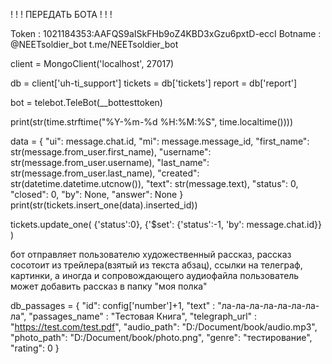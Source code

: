 ! ! ! ПЕРЕДАТЬ БОТА ! ! !

Token : 1021184353:AAFQS9aISkFHb9oZ4KBD3xGzu6pxtD-eccI
Botname : @NEETsoldier_bot
t.me/NEETsoldier_bot


client = MongoClient('localhost', 27017)

db = client['uh-ti_support']
tickets = db['tickets']
report = db['report']

bot = telebot.TeleBot(__bottesttoken)

print(str(time.strftime("%Y-%m-%d %H:%M:%S", time.localtime())))


data = {
      "ui": message.chat.id,
      "mi": message.message_id,
      "first_name": str(message.from_user.first_name),
      "username": str(message.from_user.username),
      "last_name": str(message.from_user.last_name),
      "created": str(datetime.datetime.utcnow()),
      "text": str(message.text),
      "status": 0,
      "closed": 0,
      "by": None,
      "answer": None
  }
print(str(tickets.insert_one(data).inserted_id))

tickets.update_one( {'status':0}, {'$set': {'status':-1, 'by': message.chat.id}} )





бот отправляет пользователю художественный рассказ, рассказ сосотоит из трейлера(взятый из текста абзац), ссылки на телеграф, картинки, а иногда и сопровождающего аудиофайла
пользователь может добавить рассказ в папку "моя полка"


db_passages = {
  "id": config['number']+1,
  "text" : "ла-ла-ла-ла-ла-ла-ла-ла",
  "passages_name" : "Тестовая Книга",
  "telegraph_url" : "https://test.com/test.pdf",
  "audio_path": "D:/Document/book/audio.mp3",
  "photo_path": "D:/Document/book/photo.png",
  "genre": "тестирование",
  "rating": 0
}
